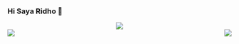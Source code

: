 ### Hi Saya Ridho 👋

<div align="center"><img src="https://github-profile-trophy.vercel.app/?username=RidhoNGPX&theme=dracula&count_private=true"></div>
<img align="left" src="https://github-readme-stats.vercel.app/api?username=RidhoNGPX&show_icons=true&hide_border=true&theme=tokyonight"><img align="right" src="https://github-readme-stats.vercel.app/api/top-langs/?username=RidhoNGPX&theme=tokyonight&hide=batchfile">

